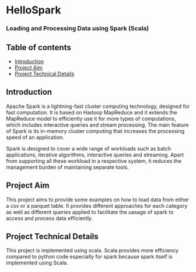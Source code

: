 # HelloSpark
### Loading and Processing Data using Spark (Scala)

## Table of contents
* [Introduction](#Introduction)
* [Project Aim](#technologies)
* [Project Technical Details](#setup)

## Introduction
Apache Spark is a lightning-fast cluster computing technology, designed for fast computation. It is based on Hadoop MapReduce and it extends the MapReduce model to efficiently use it for more types of computations, which includes interactive queries and stream processing. The main feature of Spark is its in-memory cluster computing that increases the processing speed of an application.

Spark is designed to cover a wide range of workloads such as batch applications, iterative algorithms, interactive queries and streaming. Apart from supporting all these workload in a respective system, it reduces the management burden of maintaining separate tools.

## Project Aim
This project aims to provide some examples on how to load data from either a csv or a parquet table. It provides different approaches for each category as well as different queries applied to facilitate the uasage of spark to access and process data efficiently.

## Project Technical Details
This project is implemented using scala. Scala provides more efficiency compared to python code especially for spark because spark itself is implemented using Scala.
